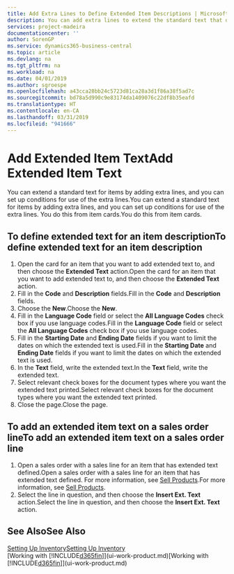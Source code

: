 ```yaml
---
title: Add Extra Lines to Define Extended Item Descriptions | Microsoft Docs
description: You can add extra lines to extend the standard text that describes an item.
services: project-madeira
documentationcenter: ''
author: SorenGP
ms.service: dynamics365-business-central
ms.topic: article
ms.devlang: na
ms.tgt_pltfrm: na
ms.workload: na
ms.date: 04/01/2019
ms.author: sgroespe
ms.openlocfilehash: a43cca28bb24c5723d81ca28a3d1f86a38f5ad7c
ms.sourcegitcommit: bd78a5d990c9e83174da1409076c22df8b35eafd
ms.translationtype: HT
ms.contentlocale: en-CA
ms.lasthandoff: 03/31/2019
ms.locfileid: "941666"
---
```

# <a name="add-extended-item-text"></a><span data-ttu-id="ed7fe-103">Add Extended Item Text</span><span class="sxs-lookup"><span data-stu-id="ed7fe-103">Add Extended Item Text</span></span>
<span data-ttu-id="ed7fe-104">You can extend a standard text for items by adding extra lines, and you can set up conditions for use of the extra lines.</span><span class="sxs-lookup"><span data-stu-id="ed7fe-104">You can extend a standard text for items by adding extra lines, and you can set up conditions for use of the extra lines.</span></span> <span data-ttu-id="ed7fe-105">You do this from item cards.</span><span class="sxs-lookup"><span data-stu-id="ed7fe-105">You do this from item cards.</span></span>

## <a name="to-define-extended-text-for-an-item-description"></a><span data-ttu-id="ed7fe-106">To define extended text for an item description</span><span class="sxs-lookup"><span data-stu-id="ed7fe-106">To define extended text for an item description</span></span>
1. <span data-ttu-id="ed7fe-107">Open the card for an item that you want to add extended text to, and then choose the **Extended Text** action.</span><span class="sxs-lookup"><span data-stu-id="ed7fe-107">Open the card for an item that you want to add extended text to, and then choose the **Extended Text** action.</span></span>
2. <span data-ttu-id="ed7fe-108">Fill in the **Code** and **Description** fields.</span><span class="sxs-lookup"><span data-stu-id="ed7fe-108">Fill in the **Code** and **Description** fields.</span></span>
3. <span data-ttu-id="ed7fe-109">Choose the **New**.</span><span class="sxs-lookup"><span data-stu-id="ed7fe-109">Choose the **New**.</span></span>
4. <span data-ttu-id="ed7fe-110">Fill in the **Language Code** field or select the **All Language Codes** check box if you use language codes.</span><span class="sxs-lookup"><span data-stu-id="ed7fe-110">Fill in the **Language Code** field or select the **All Language Codes** check box if you use language codes.</span></span>
5. <span data-ttu-id="ed7fe-111">Fill in the **Starting Date** and **Ending Date** fields if you want to limit the dates on which the extended text is used.</span><span class="sxs-lookup"><span data-stu-id="ed7fe-111">Fill in the **Starting Date** and **Ending Date** fields if you want to limit the dates on which the extended text is used.</span></span>
6. <span data-ttu-id="ed7fe-112">In the **Text** field, write the extended text.</span><span class="sxs-lookup"><span data-stu-id="ed7fe-112">In the **Text** field, write the extended text.</span></span>
7. <span data-ttu-id="ed7fe-113">Select relevant check boxes for the document types where you want the extended text printed.</span><span class="sxs-lookup"><span data-stu-id="ed7fe-113">Select relevant check boxes for the document types where you want the extended text printed.</span></span>
8. <span data-ttu-id="ed7fe-114">Close the page.</span><span class="sxs-lookup"><span data-stu-id="ed7fe-114">Close the page.</span></span>

## <a name="to-add-an-extended-item-text-on-a-sales-order-line"></a><span data-ttu-id="ed7fe-115">To add an extended item text on a sales order line</span><span class="sxs-lookup"><span data-stu-id="ed7fe-115">To add an extended item text on a sales order line</span></span>
1. <span data-ttu-id="ed7fe-116">Open a sales order with a sales line for an item that has extended text defined.</span><span class="sxs-lookup"><span data-stu-id="ed7fe-116">Open a sales order with a sales line for an item that has extended text defined.</span></span> <span data-ttu-id="ed7fe-117">For more information, see [Sell Products](sales-how-sell-products.md).</span><span class="sxs-lookup"><span data-stu-id="ed7fe-117">For more information, see [Sell Products](sales-how-sell-products.md).</span></span>
2. <span data-ttu-id="ed7fe-118">Select the line in question, and then choose the **Insert Ext. Text** action.</span><span class="sxs-lookup"><span data-stu-id="ed7fe-118">Select the line in question, and then choose the **Insert Ext. Text** action.</span></span>

## <a name="see-also"></a><span data-ttu-id="ed7fe-119">See Also</span><span class="sxs-lookup"><span data-stu-id="ed7fe-119">See Also</span></span>
[<span data-ttu-id="ed7fe-120">Setting Up Inventory</span><span class="sxs-lookup"><span data-stu-id="ed7fe-120">Setting Up Inventory</span></span>](inventory-setup-inventory.md)  
<span data-ttu-id="ed7fe-121">[Working with [!INCLUDE[d365fin](includes/d365fin_md.md)]](ui-work-product.md)</span><span class="sxs-lookup"><span data-stu-id="ed7fe-121">[Working with [!INCLUDE[d365fin](includes/d365fin_md.md)]](ui-work-product.md)</span></span>
